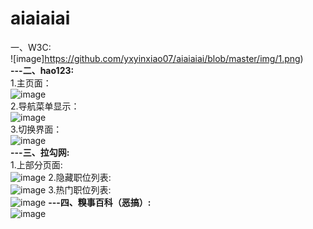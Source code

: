 # aiaiaiai
一、W3C:</strong></br>
![image]https://github.com/yxyinxiao07/aiaiaiai/blob/master/img/1.png)</br>
<strong>---二、hao123:</strong></br>
1.主页面：</br>
![image](https://github.com/yxyinxiao07/aiaiaiai/blob/master/img/2.png)</br>
2.导航菜单显示：</br>
![image](https://github.com/yxyinxiao07/aiaiaiai/blob/master/img/3.png)</br>
3.切换界面：</br>
![image](https://github.com/yxyinxiao07/aiaiaiai/blob/master/img/4.png)</br>
<strong>---三、拉勾网:</strong></br>
1.上部分页面:</br>
![image](https://github.com/yxyinxiao07/aiaiaiai/blob/master/img/5.png)
2.隐藏职位列表:</br>
![image](https://github.com/yxyinxiao07/aiaiaiai/blob/master/img/6.png)
3.热门职位列表:</br>
![image](https://github.com/yxyinxiao07/aiaiaiai/blob/master/img/7.png)
<strong>---四、糗事百科（恶搞）:</strong></br>
![image](https://github.com/yxyinxiao07/aiaiaiai/blob/master/img/8.png)
